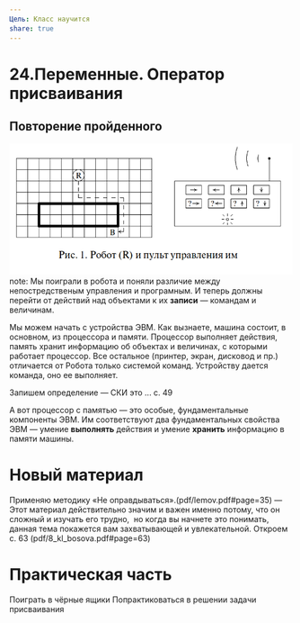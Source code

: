 ```yaml
---
Цель: Класс научится
share: true
---
```

# 24.Переменные. Оператор присваивания
## Повторение пройденного

![Robot](images/robot.png)
note: Мы поиграли в робота и поняли различие между непостредственым управления и програмным. И теперь должны перейти от действий над объектами к их **записи** — командам и  величинам.

Мы можем начать с устройства ЭВМ. Как вызнаете, машина состоит, в основном, из процессора и памяти. Процессор выполняет действия, память хранит информацию об объектах и величинах, с которыми работает процессор. Все остальное (принтер, экран, дисковод и пр.) отличается от Робота только системой команд. Устройству дается команда, оно ее выполняет. 

Запишем определение — СКИ это ... с. 49

А вот процессор с памятью — это особые, фундаментальные компоненты ЭВМ. Им соответствуют два фундаментальных свойства ЭВМ — умение **выполнять** действия и умение **хранить** информацию в памяти машины.

# Новый материал
Применяю методику «Не оправдываться».(pdf/lemov.pdf#page=35)
— Этот материал действительно значим и важен именно потому, что он сложный и изучать его трудно,  но когда вы начнете это понимать, данная тема покажется вам захватывающей и увлекательной. 
Откроем с. 63 (pdf/8_kl_bosova.pdf#page=63)

# Практическая часть
Поиграть в чёрные ящики
Попрактиковаться в решении задачи присваивания